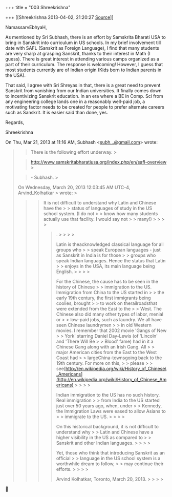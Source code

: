 +++
title = "003 Shreekrishna"

+++
[[Shreekrishna	2013-04-02, 21:20:27 [Source](https://groups.google.com/g/samskrita/c/6tEt2KuTCEQ)]]



NamassarvEbhyaH,



As mentioned by Sri Subhash, there is an effort by Samskrita Bharati USA to bring in Sanskrit into curriculum in US schools. In my brief involvement till date with SAFL (Sanskrit as Foreign Language), I find that many students are very sharp at grasping Sanskrit, thanks to their interest in Math (I guess). There is great interest in attending various camps organized as a part of their curriculum. The response is welcoming! However, I guess that most students currently are of Indian origin (Kids born to Indian parents in the USA).



That said, I agree with Sri Shreyas in that, there is a great need to prevent Sanskrit from vanishing from our Indian universities. It finally comes down to incentivizing Sanskrit education. In an era where a BE in Comp. Sci from any engineering college lands one in a reasonably well-paid job, a motivating factor needs to be created for people to prefer alternate careers such as Sanskrit. It is easier said than done, yes.



Regards,

Shreekrishna  
  

On Thu, Mar 21, 2013 at 11:16 AM, Subhash \<[subh...@gmail.com]()\> wrote:  

> 
> > There is the following effort underway. >
> 
> > 
> > 
> > 
> > 
> > <http://www.samskritabharatiusa.org/index.php/en/safl-overview> >
> 
> > 
> > 
> > 
> > 
> > 
> > 
> > 
> > 
> > 
> > 
> > \- Subhash. >
> 
> > 
> > 
> > 
> >   
> On Wednesday, March 20, 2013 12:03:45 AM UTC-4, Arvind_Kolhatkar > wrote: >
> 
> > > It is not difficult to understand why Latin and Chinese have the > > status of languages of study in the US school system. (I do not > > know how many students actually use that facility. I would say not > > many!) > > > > 
> > > > . > > > > 
> > > > 
> > > > Latin is theacknowledged classical language for all groups who > > speak European languages - just as Sanskrit in India is for those > > groups who speak Indian languages. Hence the status that Latin > > enjoys in the USA, its main language being English. > > > > 
> > > > 
> > > >   
> > > > 
> > > > 
> > > > For the Chinese, the cause has to be seen in the history of Chinese > > immigration to the US. Immigration from China to the US started in > > the early 19th century, the first immigrants being coolies, brought > > to work on therailroadsthat were extended from the East to the > > West. The Chinese also did many other types of labor, menial or > > low-paid jobs, such as laundry. We all have seen Chinese laundrymen > > in old Western movies. I remember that 2002 movie 'Gangs of New > > York' starring Daniel Day-Lewis (of 'Lincoln' and 'There Will Be > > Blood' fame) had in it a Chinese Gang along with an Irish Gang. All > > major American cities from the East to the West Coast had > > largeChina-townsgoing back to the 19th century. For more on this, > > please > > see[http://en.wikipedia.org/wiki/History_of_Chinese\_Americans](http://en.wikipedia.org/wiki/History_of_Chinese_Americans) > > > > 
> > > > 
> > > >   
> > > > 
> > > > 
> > > > Indian immigration to the US has no such history. Real immigration > > from India to the US started just over 50 years ago, when, under > > Kennedy, the Immigration Laws were eased to allow Asians to > > immigrate to the US. > > > > 
> > > > 
> > > >   
> > > > 
> > > > 
> > > > On this historical background, it is not difficult to understand why > > Latin and Chinese have a higher visibility in the US as compared to > > Sanskrit and other Indian languages. > > > > 
> > > > 
> > > >   
> > > > 
> > > > 
> > > > Yet, those who think that introducing Sanskrit as an official > > language in the US school system is a worthwhile dream to follow, > > may continue their efforts. > > > > 
> > > > 
> > > >   
> > > > 
> > > > 
> > > > Arvind Kolhatkar, Toronto, March 20, 2013. > > > > 
> > 
> > 



